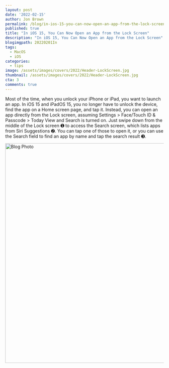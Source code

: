 ```yaml
---
layout: post
date: '2022-02-15'
author: Jon Brown
permalink: /blog/in-ios-15-you-can-now-open-an-app-from-the-lock-screen/
published: true
title: "In iOS 15, You Can Now Open an App from the Lock Screen"
description: "In iOS 15, You Can Now Open an App from the Lock Screen"
blogimgpath: 20220201In
tags:
  - MacOS
  - iOS
categories:
  - tips
image: /assets/images/covers/2022/Header-LockScreen.jpg
thumbnail: /assets/images/covers/2022/Header-LockScreen.jpg
cta: 3
comments: true
---
```

Most of the time, when you unlock your iPhone or iPad, you want to
launch an app. In iOS 15 and iPadOS 15, you no longer have to unlock the
device, find the app on a Home screen page, and tap it. Instead, you can
open an app directly from the Lock screen, assuming Settings >
Face/Touch ID & Passcode > Today View and Search is turned on. Just
swipe down from the middle of the Lock screen ➊ to access the Search
screen, which lists apps from Siri Suggestions ➋. You can tap one of
those to open it, or you can use the Search field to find an app by name
and tap the search result ➌.

<img alt="Blog Photo" src="{{ site.site_cdn }}/assets/images/blog/2022/20220201In/image2.jpeg" class="img-fluid rounded m-2" width="700" />
